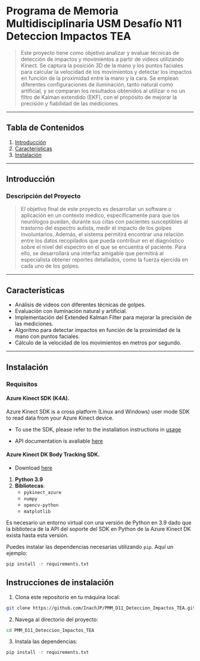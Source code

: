 # **Programa de Memoria Multidisciplinaria USM Desafío N11 Deteccion Impactos TEA**

> Este proyecto tiene como objetivo analizar y evaluar técnicas de detección de impactos y movimientos a partir de videos utilizando Kinect. Se captura la posición 3D de la mano y los puntos faciales para calcular la velocidad de los movimientos y detectar los impactos en función de la proximidad entre la mano y la cara. Se emplean diferentes configuraciones de iluminación, tanto natural como artificial, y se comparan los resultados obtenidos al utilizar o no un filtro de Kalman extendido (EKF), con el propósito de mejorar la precisión y fiabilidad de las mediciones.

---

## **Tabla de Contenidos**

1. [Introducción](#introducción)
2. [Características](#características)
3. [Instalación](#instalación)

---

## **Introducción**

### Descripción del Proyecto

>El objetivo final de este proyecto es desarrollar un software o aplicación en un contexto médico, específicamente para que los neurólogos puedan, durante sus citas con pacientes susceptibles al trastorno del espectro autista, medir el impacto de los golpes involuntarios. Además, el sistema permitirá encontrar una relación entre los datos recopilados que pueda contribuir en el diagnóstico sobre el nivel del espectro en el que se encuentra el paciente. Para ello, se desarrollará una interfaz amigable que permitirá al especialista obtener reportes detallados, como la fuerza ejercida en cada uno de los golpes.
---

## **Características**

- Análisis de videos con diferentes técnicas de golpes.
- Evaluación con iluminación natural y artificial.
- Implementación del Extended Kalman Filter para mejorar la precisión de las mediciones.
- Algoritmo para detectar impactos en función de la proximidad de la mano con puntos faciales.
- Cálculo de la velocidad de los movimientos en metros por segundo.

---

## **Instalación**

### Requisitos

#### **Azure Kinect SDK (K4A).**

Azure Kinect SDK is a cross platform (Linux and Windows) user mode SDK to read data from your Azure Kinect device.

  - To use the SDK, please refer to the installation instructions in [usage](https://github.com/microsoft/Azure-Kinect-Sensor-SDK/blob/develop/docs/usage.md)

  - API documentation is avaliable [here](https://microsoft.github.io/Azure-Kinect-Sensor-SDK/)

#### **Azure Kinect DK Body Tracking SDK.**

  - Download [here](https://www.microsoft.com/en-us/download/details.aspx?id=104221)


1. **Python 3.9**  
2. **Bibliotecas**:
    - `pykinect_azure`
    - `numpy`
    - `opencv-python`
    - `matplotlib`

Es necesario un entorno virtual con una versión de Python en 3.9 dado que la biblioteca de la API del soporte del SDK en Python de la Azure Kinect DK exista hasta esta versión.

Puedes instalar las dependencias necesarias utilizando `pip`. Aquí un ejemplo:

```bash
pip install -r requirements.txt
```

## **Instrucciones de instalación**

1. Clona este repositorio en tu máquina local:

```bash
git clone https://github.com/InachJP/PMM_D11_Deteccion_Impactos_TEA.git
```
2. Navega al directorio del proyecto:
   
```bash
cd PMM_D11_Deteccion_Impactos_TEA
```
3. Instala las dependencias:
```bash
pip install -r requirements.txt
```
